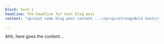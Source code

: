 ```yaml
---
block: text-1
headline: The headline for test blog post
content: "<p>Just some blog post content ...</p><p><strong>Bold text</strong></p>"

---
```

Ahh, here goes the content ...